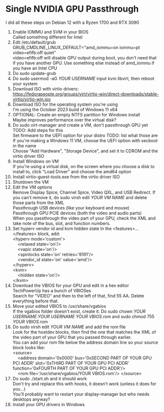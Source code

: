 # Single NVIDIA GPU Passthrough
I did all these steps on Debian 12 with a Ryzen 1700 and RTX 3090<br />
 1. Enable IOMMU and SVM in your BIOS<br />
    Called something different for Intel<br />
 2. Edit /etc/default/grub<br />
    GRUB_CMDLINE_LINUX_DEFAULT="amd_iommu=on iommu=pt video=efifb:off quiet"<br />
    video=efifb:off will disable GPU output during boot, you don't need that if you have another GPU.
    Use something else instead of amd_iommu if you have an Intel CPU<br />
 4. Do sudo update-grub<br />
 5. Do sudo usermod -aG *YOUR USERNAME* input kvm libvirt, then reboot your system<br />
 6. Download ISO with virtio drivers: https://fedorapeople.org/groups/virt/virtio-win/direct-downloads/stable-virtio/virtio-win.iso<br />
 7. Download ISO for the operating system you're using<br />
    I'm using the October 2023 build of Windows 11 x64<br />
 8. OPTIONAL: Create an empty NTFS partition for Windows install<br />
    Maybe improves performance over the virtual disk?<br />
 9. Do sudo virt-manager and create a VM, don't passthrough GPU yet<br />
    TODO: Add steps for this<br />
    Set firmware to the UEFI option for your distro TODO: list what those are<br />
    If you're making a Windows 11 VM, choose the UEFI option with secboot in the name<br />
    Choose "Add Hardware", "Storage Device", and set it to CDROM and the virtio driver ISO<br />
 10. Install Windows on VM<br />
    If you're using a virtual disk, on the screen where you choose a disk to install to, click "Load Driver" and choose the amd64 option<br />
11. Install virtio-guest-tools.exe from the virtio driver ISO<br />
12. Shutdown the VM<br />
13. Edit the VM options<br />
    Remove Display Spice, Channel Spice, Video QXL, and USB Redirect. If you can't remove it, do sudo virsh edit *YOUR VM NAME* and delete those parts from the XML<br />
    Passthrough USB devices (like your keyboard and mouse)<br />
    Passthrough GPU PCIE devices (both the video and audio parts)<br />
    When you passthrough the video part of your GPU, check the XML and take note of the bus, slot, and function numbers.
14. Set hyperv vendor id and kvm hidden state
    In the \<features\>...\</features\> block, add:<br />
    \<hyperv mode='custom'\><br />
    &nbsp; &nbsp; \<relaxed state='on'/\><br />
    &nbsp; &nbsp; \<vapic state='on'/\><br />
    &nbsp; &nbsp; \<spinlocks state='on' retries='8191'/\><br />
    &nbsp; &nbsp; \<vendor_id state='on' value='amd'/\><br />
    \</hyperv\><br />
    \<kvm\><br />
    &nbsp; &nbsp; \<hidden state='on'/\><br />
    \</kvm\><br />
15. Download the VBIOS for your GPU and edit in a hex editor<br />
    TechPowerUp has a bunch of VBIOSes<br />
    Search for "VIDEO" and then to the left of that, find 55 AA. Delete everything before that.<br />
16. Move your edited VBIOS to /usr/share/vgabios<br />
    If the vgabios folder doesn't exist, create it. Do sudo chown *YOUR USERNAME*:*YOUR USERNAME* *YOUR VBIOS*.rom and sudo chmod 755 *YOUR VBIOS*.rom<br />
17. Do sudo virsh edit *YOUR VM NAME* and add the rom file<br />
    Look for the hostdev blocks, then find the one that matches the XML of the video part of your GPU that you passed through earlier.<br />
    You can add your rom file below the address domain line so your source block looks like:<br />
    \<source\><br />
    &nbsp; &nbsp; \<address domain='0x0000' bus='0xSECOND PART OF YOUR GPU PCI ADDR' slot='0xTHIRD PART OF YOUR GPU PCI ADDR' function='0xFOURTH PART OF YOUR GPU PCI ADDR'\/\><br />
    &nbsp; &nbsp; \<rom file='/usr/share/vgabios/YOUR VBIOS.rom'\/\>
    \<\/source\><br />
19. Do sudo ./start.sh and it should work<br />
    Don't try and replace this with hooks, it doesn't work (unless it does for you...)<br />
    You'll probably want to restart your display-manager but who needs desktops anyway?<br />
20. Install your GPU drivers in Windows
